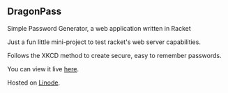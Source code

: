 ## DragonPass

Simple Password Generator, a web application written in Racket

Just a fun little mini-project to test racket's web server capabilities.

Follows the XKCD method to create secure, easy to remember passwords. 

You can view it live [here](http://74.207.227.49/).

Hosted on [Linode](https://www.linode.com/).
